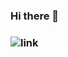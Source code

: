 ### Hi there 👋

### ![link](https://lh3.googleusercontent.com/pw/AM-JKLU5VYBO9plkxfFtVd4-8FUFtt0OFkM5FNp9D7ABe3h28CwdQqvzBqase_0H1xrYeDw2muu6Yg-q3WhC0LKVUIDkivk5XqBqjVUgl-zkzdbYNAd4QrNp2___Jr_DGWLvDUcVRXxdSnjc18vluRAll0M=w498-h469-no?authuser=4)

<!--
**viktorkrill/viktorkrill** is a ✨ _special_ ✨ repository because its `README.md` (this file) appears on your GitHub profile.

Here are some ideas to get you started:

- 🔭 I’m currently working on ...
- 🌱 I’m currently learning ...
- 👯 I’m looking to collaborate on ...
- 🤔 I’m looking for help with ...
- 💬 Ask me about ...
- 📫 How to reach me: ...
- 😄 Pronouns: ...
- ⚡ Fun fact: ...
-->

